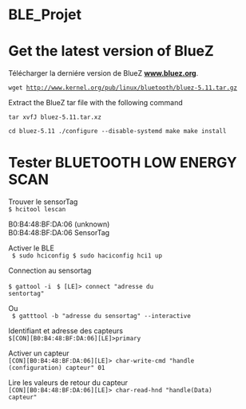 # BLE_Projet
Get the latest version of BlueZ
===============================
Télécharger la derniére version de  BlueZ   <b>www.bluez.org</b>.

<code>wget http://www.kernel.org/pub/linux/bluetooth/bluez-5.11.tar.gz</code></pre>

Extract the BlueZ tar file with the following command

<code>tar xvfJ bluez-5.11.tar.xz</code></pre>

<code>cd bluez-5.11
./configure --disable-systemd
make
make install
</code></pre>

Tester BLUETOOTH LOW ENERGY SCAN
===============================
Trouver le sensorTag  
<code>$ hcitool lescan</code></pre>

B0:B4:48:BF:DA:06 (unknown)  
B0:B4:48:BF:DA:06 SensorTag  

Activer le BLE  
<code>
$ sudo hciconfig
$ sudo haciconfig hci1 up
</code></pre>

Connection au sensortag  

<code>$ gattool -i  </code></pre>
<code>$ [LE]> connect "adresse du sentortag"  </code></pre>

Ou  
<code> $ gatttool -b "adresse du sensortag" --interactive </code></pre>

Identifiant et adresse des capteurs  
<code>$[CON][B0:B4:48:BF:DA:06][LE]>primary </code></pre>

Activer un capteur   
<code>[CON][B0:B4:48:BF:DA:06][LE]> char-write-cmd "handle (configuration) capteur" 01 </code></pre>

Lire les valeurs de retour du capteur  
<code>[CON][B0:B4:48:BF:DA:06][LE]> char-read-hnd "handle(Data) capteur" </code></pre>

